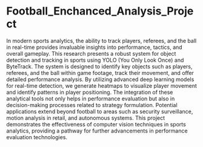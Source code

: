 # Football_Enchanced_Analysis_Project

In modern sports analytics, the ability to track players, referees, and the ball in real-time provides invaluable insights into performance, tactics, and overall gameplay. This research presents a robust system for object detection and tracking in sports using YOLO (You Only Look Once) and ByteTrack. The system is designed to identify key objects such as players, referees, and the ball within game footage, track their movement, and offer detailed performance analysis. By utilizing advanced deep learning models for real-time detection, we generate heatmaps to visualize player movement and identify patterns in player positioning. The integration of these analytical tools not only helps in performance evaluation but also in decision-making processes related to strategy formulation. Potential applications extend beyond football to areas such as security surveillance, motion analysis in retail, and autonomous systems. This project demonstrates the effectiveness of computer vision techniques in sports analytics, providing a pathway for further advancements in performance evaluation technologies.
